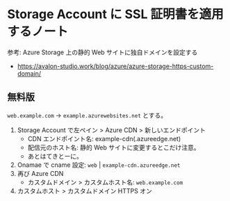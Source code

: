 Storage Account に SSL 証明書を適用するノート
===

参考: Azure Storage 上の静的 Web サイトに独自ドメインを設定する

- https://avalon-studio.work/blog/azure/azure-storage-https-custom-domain/

## 無料版

`web.example.com` -> `example.azurewebsites.net` とする。

1. Storage Account で左ペイン > Azure CDN > 新しいエンドポイント
    - CDN エンドポイント名: example-cdn(.azureedge.net)
    - 配信元のホスト名: 静的 Web サイトに変更するとこだけ注意。
    - あとはてきとーに。
1. Onamae で cname 設定: `web` | `example-cdn.azureedge.net`
1. 再び Azure CDN
    - カスタムドメイン > カスタムホスト名: `web.example.com`
1. カスタムホスト > カスタムドメイン HTTPS オン
